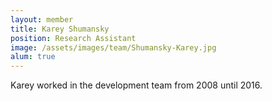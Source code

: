 ```yaml
---
layout: member
title: Karey Shumansky
position: Research Assistant
image: /assets/images/team/Shumansky-Karey.jpg
alum: true
---
```


Karey worked in the development team from 2008 until 2016.
